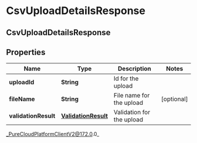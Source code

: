 # CsvUploadDetailsResponse

## CsvUploadDetailsResponse

## Properties

|Name | Type | Description | Notes|
|------------ | ------------- | ------------- | -------------|
| **uploadId** | **String** | Id for the upload | |
| **fileName** | **String** | File name for the upload | [optional] |
| **validationResult** | [**ValidationResult**](ValidationResult) | Validation for the upload | |



_PureCloudPlatformClientV2@172.0.0_
